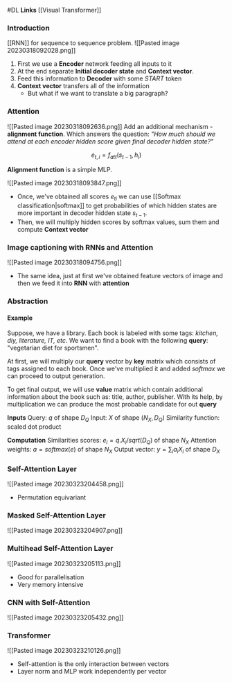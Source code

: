 #DL 
**Links**
[[Visual Transformer]]

### Introduction
[[RNN]] for sequence to sequence problem. 
![[Pasted image 20230318092028.png]]
1. First we use a **Encoder** network feeding all inputs to it
2. At the end separate **Initial decoder state** and **Context vector**.
3. Feed this information to **Decoder** with some *START* token
4. **Context vector** transfers all of the information
	* But what if we want to translate a big paragraph?

### Attention
![[Pasted image 20230318092636.png]]
Add an additional mechanism - **alignment function**. Which answers the question: *"How much should we attend at each encoder hidden score given final decoder hidden state?"*

$$
e_{t,i} = f_{att}(s_{t-1}, h_i)
$$

**Alignment function** is a simple MLP.

![[Pasted image 20230318093847.png]]
* Once, we've obtained all scores $e_{ti}$ we can use [[Softmax classification|softmax]] to get probabilities of which hidden states are more important in decoder hidden state $s_{t-1}$.  
* Then, we will multiply hidden scores by softmax values, sum them and compute **Context vector** 

### Image captioning with RNNs and Attention

![[Pasted image 20230318094756.png]]
* The same idea, just at first we've obtained feature vectors of image and then we feed it into **RNN** with **attention**

### Abstraction
#### Example
Suppose, we have a library. Each book is labeled with some tags: *kitchen, diy, literature, IT, etc*. We want to find a book with the following **query**: "vegetarian diet for sportsmen".

At first, we will multiply our **query** vector by **key** matrix which consists of tags assigned to each book. Once we've multiplied it and added *softmax* we can proceed to output generation.

To get final output, we will use **value** matrix which contain additional information about the book such as: title, author, publisher. With its help, by multiplication we can produce the most probable candidate for out **query**

**Inputs**
Query: $q$ of shape $D_Q$
Input: $X$ of shape $(N_X, D_Q)$
Similarity function: scaled dot product

**Computation**
Similarities scores: $e_i = q.X_i / sqrt(D_Q)$ of shape $N_X$
Attention weights: $a=softmax(e)$ of shape $N_X$
Output vector: $y = \sum_{i} a_iX_i$ of shape $D_X$

### Self-Attention Layer
![[Pasted image 20230323204458.png]]
* Permutation equivariant

### Masked Self-Attention Layer

![[Pasted image 20230323204907.png]]
### Multihead Self-Attention Layer

![[Pasted image 20230323205113.png]]
* Good for parallelisation
* Very memory intensive

### CNN with Self-Attention

![[Pasted image 20230323205432.png]]


### Transformer

![[Pasted image 20230323210126.png]]
* Self-attention is the only interaction between vectors
* Layer norm and MLP work independently per vector